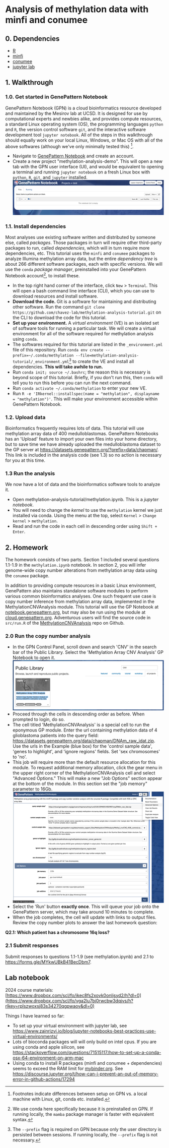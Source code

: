 # Analysis of methylation data with minfi and conumee

<!--[![Binder](http://mybinder.org/badge_logo.svg)](http://mybinder.org/v2/gh/chavez-lab/methylation-analysis-tutorial/HEAD?filepath=methylation.ipynb)-->

## 0. Dependencies
- [R](https://www.r-project.org/)
- [minfi](https://bioconductor.org/packages/devel/bioc/vignettes/minfi/inst/doc/minfi.html)
- [conumee](https://bioconductor.org/packages/devel/bioc/vignettes/conumee/inst/doc/conumee.html)
- [jupyter lab](https://jupyter.org/try-jupyter/lab/?path=notebooks%2FIntro.ipynb)

## 1. Walkthrough
### 1.0. Get started in GenePattern Notebook
GenePattern Notebook (GPN) is a cloud bioinformatics resource developed and maintained by the Mesirov lab at UCSD. It is designed for use by computational experts and newbies alike, and provides compute resources, a standard Linux operating system (OS), the programming languages `python` and `R`, the version control software `git`, and the interactive software development tool `jupyter notebook`. All of the steps in this walkthrough should equally work on your local Linux, Windows, or Mac OS with all of the above softwares (although we've only minimally tested this) [^1].
- Navigate to [GenePattern Notebook](https://notebook.genepattern.org/) and create an account.
- Create a new project "methylation-analysis-demo". This will open a new tab with the GPN user interface (UI), and would be equivalent to opening a terminal and running `jupyter notebook` on a fresh Linux box with `python`, `R`, `git`, and `jupyter` installed.
![screenshot](gpnui_empty.png)

### 1.1. Install dependencies
Most analyses use existing software written and distributed by someone else, called *packages*. Those packages in turn will require other third-party packages to run, called *dependencies*, which will in turn require more dependencies, etc. This tutorial uses the `minfi` and `conumee` packages to analyze Illumina methylation array data, but the entire *dependency tree* is about 266 different software packages, each with specific versions. We will use the `conda` *package manager*, preinstalled into your GenePattern Notebook account[^2], to install these.
- In the top right hand corner of the interface, click `New` > `Terminal`. This will open a bash command line interface (CLI), which you can use to download resources and install software.
- **Download the code.** Git is a software for maintaining and distributing other software. Run the command `git clone https://github.com/chavez-lab/methylation-analysis-tutorial.git` on the CLI to download the code for this tutorial.
- **Set up your environment.** A *virtual environment* (VE) is an isolated set of software tools for running a particular task. We will create a virtual environment for all of the software required for methylation analysis using `conda`.
- The softwares required for this tutorial are listed in the `_environment.yml` file of this repository. Run `conda env create --prefix=~/.conda/methylation --file=methylation-analysis-tutorial/_environment.yml`[^3] to create the VE and install all dependencies. **This will take awhile to run.**
- Run `conda init; source ~/.bashrc`; the reason this is necessary is beyond scope of this tutorial. Briefly, if you don't run this, then `conda` will tell you to run this before you can run the next command.
- Run `conda activate ~/.conda/methylation` to enter your new VE.
- Run `R -e 'IRkernel::installspec(name = "methylation", displayname = "methylation")'`. This will make your environment accessible within GenePattern Notebook.

### 1.2. Upload data
Bioinformatics frequently requires lots of data. This tutorial will use methylation array data of 400 medulloblastomas. GenePattern Notebooks has an 'Upload' feature to import your own files into your home directory, but to save time we have already uploaded the medulloblastoma dataset to the GP server at https://datasets.genepattern.org/?prefix=data/chapman/. This link is included in the analysis code (see 1.3) so no action is necessary for you at this time.

### 1.3 Run the analysis
We now have a lot of data and the bioinformatics software tools to analyze it. 
- Open methylation-analysis-tutorial/methylation.ipynb. This is a *jupyter notebook*.
- You will need to change the *kernel* to use the `methylation` kernel we just installed via conda. Using the menu at the top, select `Kernel` > `Change kernel` > `methylation`.
- Read and run the code in each cell in descending order using `Shift + Enter`.

## 2. Homework
The homework consists of two parts. Section 1 included several questions 1.1-1.9 in the `methylation.ipynb` notebook. In section 2, you will infer genome-wide copy number alterations from methylation array data using the `conumee` package.

In addition to providing compute resources in a basic Linux environment, GenePattern also maintains standalone software modules to perform various common bioinformatics analyses. One such frequent use case is copy number inference from methylation array data, implemented in the MethylationCNVAnalysis module. This tutorial will use the GP Notebook at [notebook.genepattern.org](https://notebook.genepattern.org/), but may also be run using the module at [cloud.genepattern.org](https://cloud.genepattern.org/). Adventurous users will find the source code in `src/run.R` of the [MethylationCNVAnalysis](https://github.com/genepattern/MethylationCNVAnalysis/tree/f921fa141c6a3e05031b3b51f1af72a8c0774211) repo on Github.

### 2.0 Run the copy number analysis
- In the GPN Control Panel, scroll down and search 'CNV' in the search bar of the Public Library. Select the 'Methylation Array CNV Analysis' GP Notebook to open it.
![screenshot](cnv_search.png)
- Proceed through the cells in descending order as before. When prompted to login, do so.
- The cell titled 'MethylationCNVAnalysis' is a special cell to run the eponymous GP module. Enter the url containing methylation data of 4 glioblastoma patients into the query field: https://datasets.genepattern.org/data/chapman/DNAm_raw_idat.zip. Use the urls in the Example (blue box) for the 'control sample data', 'genes to highlight', and 'ignore regions' fields. Set 'sex chromosomes' to 'no'.
- This job will require more than the default resource allocation for this module. To request additional memory allocation, click the gear menu in the upper right corner of the MethylationCNVAnalysis cell and select "Advanced Options." This will make a new "Job Options" section appear at the bottom of the module. In this section set the "job memory" parameter to 16Gb. ![screenshot](advanced_options.png)
- Select the 'Run' button **exactly once**. This will queue your job onto the GenePattern server, which may take around 10 minutes to complete.
- When the job completes, the cell will update with links to output files. Review the copy number plots to answer the last homework question:

**Q2.1: Which patient has a chromosome 16q loss?**

### 2.1 Submit responses
Submit responses to questions 1.1-1.9 (see methylation.ipynb) and 2.1 to https://forms.gle/MYkwUBkB41BecDbm7.

## Lab notebook
2024 course materials: [https://www.dropbox.com/scl/fo/ikec8fs2xovk0onljsyd2/h?dl=0](https://www.dropbox.com/scl/fo/vga2lu7bj0rwcbw3dqjvs/h?rlkey=rplszwoxsj83s34270qgpwaov&dl=0)

Things I have learned so far:
- To set up your virtual environment with jupyter lab, see 
https://www.zainrizvi.io/blog/jupyter-notebooks-best-practices-use-virtual-environments/
- Lots of bioconda packages will will only build on intel cpus. If you are using conda and 
apple silicon, see 
https://stackoverflow.com/questions/71515117/how-to-set-up-a-conda-osx-64-environment-on-arm-mac
- Using conda to install R packages (minfi and conumee + dependencies) seems to exceed the 
RAM limit for [mybinder.org](mybinder.org). See 
https://discourse.jupyter.org/t/how-can-i-prevent-an-out-of-memory-error-in-github-actions/17294


[^1]: Footnotes indicate differences between setup on GPN vs. a local machine with Linux, git, conda etc. installed.
[^2]: We use conda here specifically because it is preinstalled on GPN. If running locally, the `mamba` package manager is faster with equivalent syntax.
[^3]: The `--prefix` flag is required on GPN because only the user directory is persisted between sessions. If running locally, the `--prefix` flag is not necessary.

